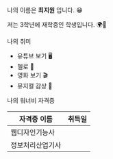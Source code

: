 나의 이름은 **최지원** 입니다. 😁

저는 3학년에 재학중인 학생입니다. 🌍🏫

나의 취미

- 유튜브 보기 🖥️
- 첼로 🎻
- 영화 보기 🎬
- 뮤지컬 감상 🎫

나의 워너비 자격증

|자격증 이름 | 취득일|
|---|---|
|웹디자인기능사|
|정보처리산업기사|
